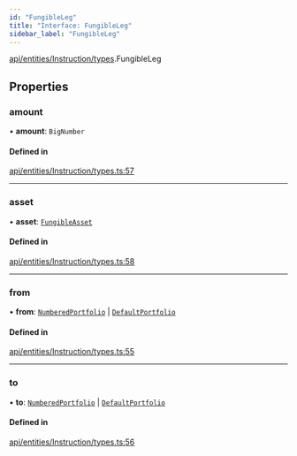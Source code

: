 ```yaml
---
id: "FungibleLeg"
title: "Interface: FungibleLeg"
sidebar_label: "FungibleLeg"
---
```


[api/entities/Instruction/types](../../../../../../modules/API/Entities/Instruction/Types/Types.md).FungibleLeg

## Properties

### amount

• **amount**: `BigNumber`

#### Defined in

[api/entities/Instruction/types.ts:57](https://github.com/PolymeshAssociation/polymesh-sdk/blob/968f8d70c/src/api/entities/Instruction/types.ts#L57)

___

### asset

• **asset**: [`FungibleAsset`](../../../../../../classes/API/Entities/Asset/Fungible/FungibleAsset.md)

#### Defined in

[api/entities/Instruction/types.ts:58](https://github.com/PolymeshAssociation/polymesh-sdk/blob/968f8d70c/src/api/entities/Instruction/types.ts#L58)

___

### from

• **from**: [`NumberedPortfolio`](../../../../../../classes/API/Entities/NumberedPortfolio/NumberedPortfolio.md) \| [`DefaultPortfolio`](../../../../../../classes/API/Entities/DefaultPortfolio/DefaultPortfolio.md)

#### Defined in

[api/entities/Instruction/types.ts:55](https://github.com/PolymeshAssociation/polymesh-sdk/blob/968f8d70c/src/api/entities/Instruction/types.ts#L55)

___

### to

• **to**: [`NumberedPortfolio`](../../../../../../classes/API/Entities/NumberedPortfolio/NumberedPortfolio.md) \| [`DefaultPortfolio`](../../../../../../classes/API/Entities/DefaultPortfolio/DefaultPortfolio.md)

#### Defined in

[api/entities/Instruction/types.ts:56](https://github.com/PolymeshAssociation/polymesh-sdk/blob/968f8d70c/src/api/entities/Instruction/types.ts#L56)
